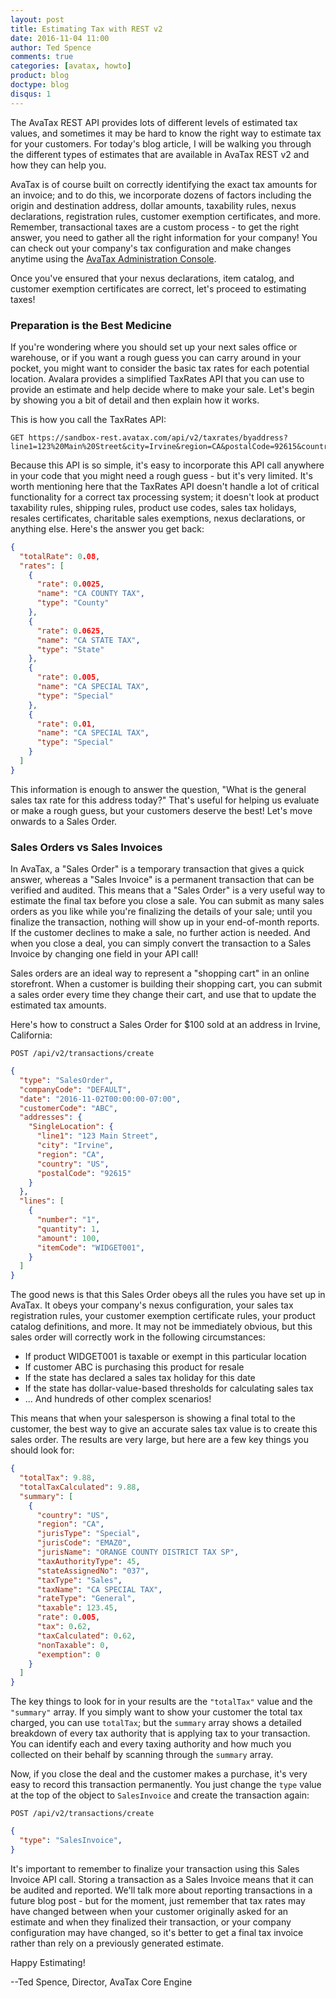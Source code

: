 ```yaml
---
layout: post
title: Estimating Tax with REST v2
date: 2016-11-04 11:00
author: Ted Spence
comments: true
categories: [avatax, howto]
product: blog
doctype: blog
disqus: 1
---
```


The AvaTax REST API provides lots of different levels of estimated tax values, and sometimes it may be hard to know the right way to estimate tax for your customers.  For today's blog article, I will be walking you through the different types of estimates that are available in AvaTax REST v2 and how they can help you.

AvaTax is of course built on correctly identifying the exact tax amounts for an invoice; and to do this, we incorporate dozens of factors including the origin and destination address, dollar amounts, taxability rules,  nexus declarations, registration rules, customer exemption certificates, and more.  Remember, transactional taxes are a custom process - to get the right answer, you need to gather all the right information for your company!  You can check out your company's tax configuration and make changes anytime using the <a href="https://admin-avatax.avalara.net">AvaTax Administration Console</a>.

Once you've ensured that your nexus declarations, item catalog, and customer exemption certificates are correct, let's proceed to estimating taxes!

<h3>Preparation is the Best Medicine</h3>

If you're wondering where you should set up your next sales office or warehouse, or if you want a rough guess you can carry around in your pocket, you might want to consider the basic tax rates for each potential location.  Avalara provides a simplified TaxRates API that you can use to provide an estimate and help decide where to make your sale.  Let's begin by showing you a bit of detail and then explain how it works.

This is how you call the TaxRates API:

```
GET https://sandbox-rest.avatax.com/api/v2/taxrates/byaddress?line1=123%20Main%20Street&city=Irvine&region=CA&postalCode=92615&country=US
```

Because this API is so simple, it's easy to incorporate this API call anywhere in your code that you might need a rough guess - but it's very limited.  It's worth mentioning here that the TaxRates API doesn't handle a lot of critical functionality for a correct tax processing system; it doesn't look at product taxability rules, shipping rules, product use codes, sales tax holidays, resales certificates, charitable sales exemptions, nexus declarations, or anything else.  Here's the answer you get back:

```json
{
  "totalRate": 0.08,
  "rates": [
    {
      "rate": 0.0025,
      "name": "CA COUNTY TAX",
      "type": "County"
    },
    {
      "rate": 0.0625,
      "name": "CA STATE TAX",
      "type": "State"
    },
    {
      "rate": 0.005,
      "name": "CA SPECIAL TAX",
      "type": "Special"
    },
    {
      "rate": 0.01,
      "name": "CA SPECIAL TAX",
      "type": "Special"
    }
  ]
}
```

This information is enough to answer the question, "What is the general sales tax rate for this address today?"  That's useful for helping us evaluate or make a rough guess, but your customers deserve the best!  Let's move onwards to a Sales Order. 

<h3>Sales Orders vs Sales Invoices</h3>

In AvaTax, a "Sales Order" is a temporary transaction that gives a quick answer, whereas a "Sales Invoice" is a permanent transaction that can be verified and audited.  This means that a "Sales Order" is a very useful way to estimate the final tax before you close a sale.  You can submit as many sales orders as you like while you're finalizing the details of your sale; until you finalize the transaction, nothing will show up in your end-of-month reports.  If the customer declines to make a sale, no further action is needed.  And when you close a deal, you can simply convert the transaction to a Sales Invoice by changing one field in your API call!

Sales orders are an ideal way to represent a "shopping cart" in an online storefront.  When a customer is building their shopping cart, you can submit a sales order every time they change their cart, and use that to update the estimated tax amounts.

Here's how to construct a Sales Order for $100 sold at an address in Irvine, California:

`POST /api/v2/transactions/create`

```json
{
  "type": "SalesOrder",
  "companyCode": "DEFAULT",
  "date": "2016-11-02T00:00:00-07:00",
  "customerCode": "ABC",
  "addresses": {
    "SingleLocation": {
      "line1": "123 Main Street",
      "city": "Irvine",
      "region": "CA",
      "country": "US",
      "postalCode": "92615"
    }
  },
  "lines": [
    {
      "number": "1",
      "quantity": 1,
      "amount": 100,
      "itemCode": "WIDGET001",
    }
  ]
}
```

The good news is that this Sales Order obeys all the rules you have set up in AvaTax.  It obeys your company's nexus configuration, your sales tax registration rules, your customer exemption certificate rules, your product catalog definitions, and more.  It may not be immediately obvious, but this sales order will correctly work in the following circumstances:

<ul class="normal">
    <li>If product WIDGET001 is taxable or exempt in this particular location</li>
    <li>If customer ABC is purchasing this product for resale</li>
    <li>If the state has declared a sales tax holiday for this date</li>
    <li>If the state has dollar-value-based thresholds for calculating sales tax</li>
    <li>... And hundreds of other complex scenarios!</li>
</ul>

This means that when your salesperson is showing a final total to the customer, the best way to give an accurate sales tax value is to create this sales order.  The results are very large, but here are a few key things you should look for:

```json
{
  "totalTax": 9.88,
  "totalTaxCalculated": 9.88,
  "summary": [
    {
      "country": "US",
      "region": "CA",
      "jurisType": "Special",
      "jurisCode": "EMAZ0",
      "jurisName": "ORANGE COUNTY DISTRICT TAX SP",
      "taxAuthorityType": 45,
      "stateAssignedNo": "037",
      "taxType": "Sales",
      "taxName": "CA SPECIAL TAX",
      "rateType": "General",
      "taxable": 123.45,
      "rate": 0.005,
      "tax": 0.62,
      "taxCalculated": 0.62,
      "nonTaxable": 0,
      "exemption": 0
    }
  ]
}
```

The key things to look for in your results are the `"totalTax"` value and the `"summary"` array.  If you simply want to show your customer the total tax charged, you can use `totalTax`; but the `summary` array shows a detailed breakdown of every tax authority that is applying tax to your transaction.  You can identify each and every taxing authority and how much you collected on their behalf by scanning through the `summary` array.

Now, if you close the deal and the customer makes a purchase, it's very easy to record this transaction permanently.  You just change the `type` value at the top of the object to `SalesInvoice` and create the transaction again:

`POST /api/v2/transactions/create`

```json
{
  "type": "SalesInvoice",
}
```

It's important to remember to finalize your transaction using this Sales Invoice API call.  Storing a transaction as a Sales Invoice means that it can be audited and reported.  We'll talk more about reporting transactions in a future blog post - but for the moment, just remember that tax rates may have changed between when your customer originally asked for an estimate and when they finalized their transaction, or your company configuration may have changed, so it's better to get a final tax invoice rather than rely on a previously generated estimate.

Happy Estimating!

--Ted Spence, Director, AvaTax Core Engine
